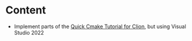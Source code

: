 # Content

- Implement parts of the [Quick Cmake Tutorial for Clion](https://www.jetbrains.com/help/clion/quick-cmake-tutorial.html), but using Visual Studio 2022 